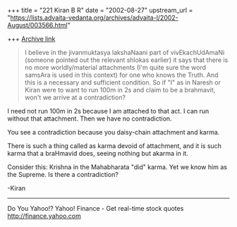 +++
title = "221 Kiran B R"
date = "2002-08-27"
upstream_url = "https://lists.advaita-vedanta.org/archives/advaita-l/2002-August/003566.html"

+++
[Archive link](https://lists.advaita-vedanta.org/archives/advaita-l/2002-August/003566.html)

> I believe in the jivanmuktasya lakshaNaani part of
> vivEkachUdAmaNi
> (someone pointed out the relevant shlokas earlier)
> it says that there is
> no more worldly/material attachments
> (I'm quite sure
> the word samsAra is
> used in this context) for one who knows the Truth.
> And this is a necessary
> and sufficient condition. So if "I" as in Naresh or
> Kiran were to want
> to run 100m in 2s and claim to be a brahmavit, won't
> we arrive at a
> contradiction?

I need not run 100m in 2s because I am attached to
that act. I can run without that attachment. Then we
have no contradiction.

You see a contradiction because you daisy-chain
attachment and karma.

There is such a thing called as karma devoid of
attachment, and it is such karma that a braHmavid
does, seeing nothing but akarma in it.

Consider this: Krishna in the Mahabharata "did" karma.
Yet we know him as the Supreme. Is there a
contradiction?

-Kiran

__________________________________________________
Do You Yahoo!?
Yahoo! Finance - Get real-time stock quotes
http://finance.yahoo.com

